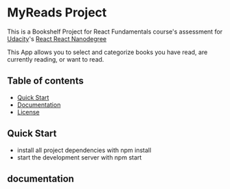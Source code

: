 # MyReads Project

This is a Bookshelf Project for React Fundamentals course's assessment for [Udacity](https://www.udacity.com/)'s [React React Nanodegree](https://www.udacity.com/course/react-nanodegree--nd019)

This App allows you to select and categorize books you have read, are currently reading, or want to read.

## Table of contents

- [Quick Start](#quick-start)
- [Documentation](#documentation)
- [License](#copyright-and-license)

## Quick Start

- install all project dependencies with npm install
- start the development server with npm start

## documentation

